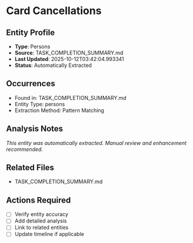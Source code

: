# Card Cancellations

## Entity Profile
- **Type**: Persons
- **Source**: TASK_COMPLETION_SUMMARY.md
- **Last Updated**: 2025-10-12T03:42:04.993341
- **Status**: Automatically Extracted

## Occurrences
- Found in: TASK_COMPLETION_SUMMARY.md
- Entity Type: persons
- Extraction Method: Pattern Matching

## Analysis Notes
*This entity was automatically extracted. Manual review and enhancement recommended.*

## Related Files
- TASK_COMPLETION_SUMMARY.md

## Actions Required
- [ ] Verify entity accuracy
- [ ] Add detailed analysis
- [ ] Link to related entities
- [ ] Update timeline if applicable
